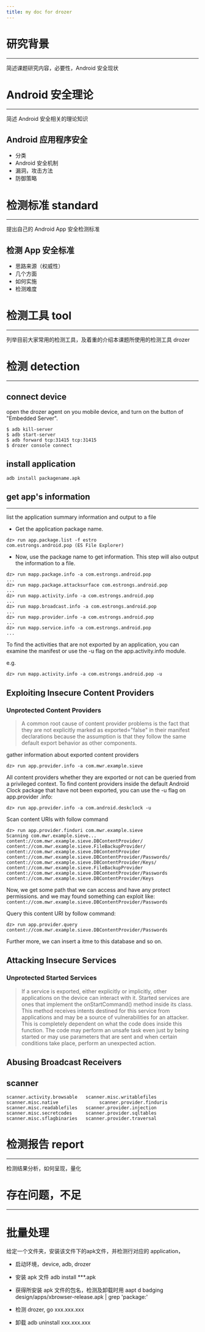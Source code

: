 ```yaml
---
title: my doc for drozer
---
```


# 研究背景
---
简述课题研究内容，必要性，Android 安全现状

# Android 安全理论
---
简述 Android 安全相关的理论知识

## Android 应用程序安全 
* 分类
* Android 安全机制
* 漏洞，攻击方法
* 防御策略

# 检测标准 standard
---
提出自己的 Android App 安全检测标准

## 检测 App 安全标准

* 思路来源（权威性）
* 几个方面
* 如何实施
* 检测难度

# 检测工具 tool
---
列举目前大家常用的检测工具，及着重的介绍本课题所使用的检测工具 drozer


# 检测 detection
---

## connect device

open the drozer agent on you mobile device, and turn on the button of "Embedded Server".

```
$ adb kill-server
$ adb start-server
$ adb forward tcp:31415 tcp:31415
$ drozer console connect
```

## install application

```
adb install packagename.apk
```

## get app's information
---

list the application summary information and output to a file

* Get the application package name.
```
dz> run app.package.list -f estro
com.estrongs.android.pop (ES File Explorer)
```

* Now, use the package name to get information.
This step will also output the information to a file.
```
dz> run mapp.package.info -a com.estrongs.android.pop
...
dz> run mapp.package.attacksurface com.estrongs.android.pop
...
dz> run mapp.activity.info -a com.estrongs.android.pop
...
dz> run mapp.broadcast.info -a com.estrongs.android.pop
...
dz> run mapp.provider.info -a com.estrongs.android.pop
...
dz> run mapp.service.info -a com.estrongs.android.pop
...
```

To find the activities that are not exported by an application, you can examine the manifest or use the -u flag on the app.activity.info module.

e.g.

```
dz> run mapp.activity.info -a com.estrongs.android.pop -u
```

## Exploiting Insecure Content Providers

### Unprotected Content Providers

> A common root cause of content provider problems is the fact that they are not explicitly marked as exported="false" in their manifest declarations because the assumption is that they follow the same default export behavior as other components.

gather information about exported content providers

```
dz> run app.provider.info -a com.mwr.example.sieve
```

All content providers whether they are exported or not can be queried from a privileged context. To find content providers inside the default Android Clock package that have not been exported, you can use the -u flag on app.provider .info:

```
dz> run app.provider.info -a com.android.deskclock -u
```

Scan content URIs with follow command

```
dz> run app.provider.finduri com.mwr.example.sieve 
Scanning com.mwr.example.sieve... 
content://com.mwr.example.sieve.DBContentProvider/ 
content://com.mwr.example.sieve.FileBackupProvider/ 
content://com.mwr.example.sieve.DBContentProvider 
content://com.mwr.example.sieve.DBContentProvider/Passwords/ 
content://com.mwr.example.sieve.DBContentProvider/Keys/ 
content://com.mwr.example.sieve.FileBackupProvider 
content://com.mwr.example.sieve.DBContentProvider/Passwords 
content://com.mwr.example.sieve.DBContentProvider/Keys
```

Now, we get some path that we can access and have any protect permissions. and we may found something can exploit like: `content://com.mwr.example.sieve.DBContentProvider/Passwords`

Query this content URI by follow command: 

```
dz> run app.provider.query content://com.mwr.example.sieve.DBContentProvider/Passwords
```

Further more, we can insert a itme to this database and so on.

## Attacking Insecure Services

### Unprotected Started Services

> If a service is exported, either explicitly or implicitly, other applications on the device can interact with it. Started services are ones that implement the onStartCommand() method inside its class. This method receives intents destined for this service from applications and may be a source of vulnerabilities for an attacker. This is completely dependent on what the code does inside this function. The code may perform an unsafe task even just by being started or may use parameters that are sent and when certain conditions take place, perform an unexpected action.

## Abusing Broadcast Receivers

## scanner

```
scanner.activity.browsable   scanner.misc.writablefiles 
scanner.misc.native               scanner.provider.finduris 
scanner.misc.readablefiles   scanner.provider.injection 
scanner.misc.secretcodes     scanner.provider.sqltables 
scanner.misc.sflagbinaries   scanner.provider.traversal
```



# 检测报告 report
---
检测结果分析，如何呈现，量化

## 

# 存在问题，不足
---



# 批量处理

给定一个文件夹，安装该文件下的apk文件，并检测行对应的 application，

* 启动环境，device, adb, drozer

* 安装 apk 文件
adb install ***.apk

* 获得所安装 apk 文件的包名，检测及卸载时用
aapt d badging design/apps/xbrowser-release.apk | grep 'package:'

* 检测
drozer, go xxx.xxx.xxx

* 卸载
adb uninstall xxx.xxx.xxx
